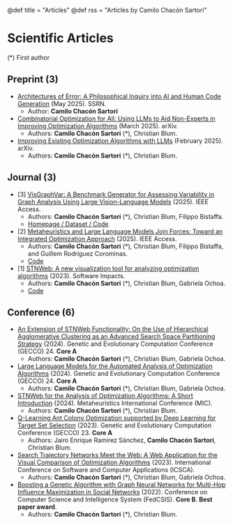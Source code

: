 @def title = "Articles"
@def rss = "Articles by Camilo Chacón Sartori"
# Scientific Articles

(*) First author

## Preprint (3)

* [Architectures of Error: A Philosophical Inquiry into AI and Human Code Generation](https://papers.ssrn.com/sol3/papers.cfm?abstract_id=5265751) (May 2025). SSRN.
  * Author: **Camilo Chacón Sartori** 
* [Combinatorial Optimization for All: Using LLMs to Aid Non-Experts in Improving Optimization Algorithms](https://camilochs.github.io/comb-opt-for-all/) (March 2025). arXiv.
  * Authors: **Camilo Chacón Sartori** (*), Christian Blum.
* [Improving Existing Optimization Algorithms with LLMs](https://alphaxiv.org/abs/2502.08298) (February 2025). arXiv.
  * Authors: **Camilo Chacón Sartori** (*), Christian Blum.

## Journal (3)

* [3] [VisGraphVar: A Benchmark Generator for Assessing Variability in Graph Analysis Using Large Vision-Language Models](https://ieeexplore.ieee.org/document/10855899) (2025). IEEE Access.
  * Authors: **Camilo Chacón Sartori** (*), Christian Blum, Filippo Bistaffa.
  * [Homepage / Dataset / Code](https://camilochs.github.io/visgraphvar-website/)
* [2] [Metaheuristics and Large Language Models Join Forces: Toward an Integrated Optimization Approach](https://ieeexplore.ieee.org/document/10818476) (2025). IEEE Access.
  * Authors: **Camilo Chacón Sartori** (*), Christian Blum, Filippo Bistaffa, and Guillem Rodríguez Corominas.
  * [Code](https://github.com/camilochs/optipattern)
* [1] [STNWeb: A new visualization tool for analyzing optimization algorithms](https://www.sciencedirect.com/science/article/pii/S2665963823000957) (2023). Software Impacts.
  * Authors: **Camilo Chacón Sartori** (*), Christian Blum, Gabriela Ochoa.
  * [Code](https://github.com/camilochs/stnweb)

## Conference (6)

* [An Extension of STNWeb Functionality: On the Use of Hierarchical Agglomerative Clustering as an Advanced Search Space Partitioning Strategy](https://scholar.google.com/citations?view_op=view_citation&hl=en&user=oEYuOoIAAAAJ&sortby=pubdate&citation_for_view=oEYuOoIAAAAJ:roLk4NBRz8UC) (2024). Genetic and Evolutionary Computation Conference (GECCO) 24. **Core A**
  * Authors: **Camilo Chacón Sartori** (*), Christian Blum, Gabriela Ochoa.
* [Large Language Models for the Automated Analysis of Optimization Algorithms](https://dl.acm.org/doi/10.1145/3638529.3654086) (2024). Genetic and Evolutionary Computation Conference (GECCO) 24. **Core A**
  * Authors: **Camilo Chacón Sartori** (*), Christian Blum, Gabriela Ochoa.
* [STNWeb for the Analysis of Optimization Algorithms: A Short Introduction](https://dl.acm.org/doi/10.1007/978-3-031-62922-8_29) (2024). Metaheuristics International Conference (MIC).
  * Authors: **Camilo Chacón Sartori** (*), Christian Blum.
* [Q-Learning Ant Colony Optimization supported by Deep Learning for Target Set Selection](https://dl.acm.org/doi/10.1145/3583131.3590396) (2023). Genetic and Evolutionary Computation Conference (GECCO) 23. **Core A**
  * Authors: Jairo Enrique Ramírez Sánchez, **Camilo Chacón Sartori**, Christian Blum.
* [Search Trajectory Networks Meet the Web: A Web Application for the Visual Comparison of Optimization Algorithms](https://dl.acm.org/doi/abs/10.1145/3587828.3587843) (2023). International Conference on Software and Computer Applications (ICSCA).
  * Authors: **Camilo Chacón Sartori** (*), Christian Blum, Gabriela Ochoa.
* [Boosting a Genetic Algorithm with Graph Neural Networks for Multi-Hop Influence Maximization in Social Networks](https://ieeexplore.ieee.org/document/9909110/) (2022). Conference on Computer Science and Intelligence System (FedCSIS). **Core B**. **Best paper award**.
  * Authors: **Camilo Chacón Sartori** (*), Christian Blum.
